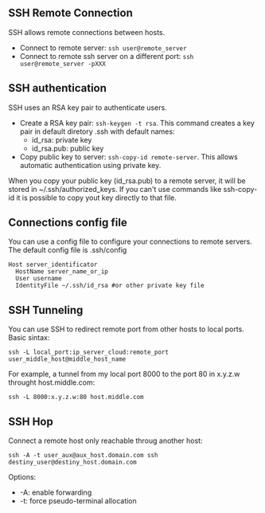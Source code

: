 ## SSH Remote Connection

SSH allows remote connections between hosts.

* Connect to remote server:  `ssh user@remote_server `
* Connect to remote ssh server on a different port: `ssh user@remote_server -pXXX`

## SSH authentication

SSH uses an RSA key pair to authenticate users.

* Create a RSA key pair: `ssh-keygen -t rsa`. This command creates a key pair in default diretory .ssh with default names:
  * id_rsa: private key
  * id_rsa.pub: public key
* Copy public key to server: `ssh-copy-id remote-server`. This allows automatic authentication using private key.

When you copy your public key (id_rsa.pub) to a remote server, it will be stored in ~/.ssh/authorized_keys. If you can't use commands like ssh-copy-id it is possible to copy yout key directly to that file.

## Connections config file
You can use a config file to configure your connections to remote servers. The default config file is .ssh/config
```
Host server_identificator
  HostName server_name_or_ip
  User username
  IdentityFile ~/.ssh/id_rsa #or other private key file
```

## SSH Tunneling

You can use SSH to redirect remote port from other hosts to local ports. Basic sintax:

```ssh -L local_port:ip_server_cloud:remote_port user_middle_host@middle_host_name```

For example, a tunnel from my local port 8000 to the port 80 in x.y.z.w throught host.middle.com:

```ssh -L 8000:x.y.z.w:80 host.middle.com```

## SSH Hop

Connect a remote host only reachable throug another host:

```ssh -A -t user_aux@aux_host.domain.com ssh destiny_user@destiny_host.domain.com```

Options:

* -A: enable forwarding 
* -t: force pseudo-terminal allocation